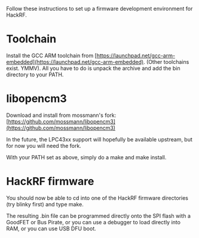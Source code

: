Follow these instructions to set up a firmware development environment for HackRF.

# Toolchain

Install the GCC ARM toolchain from [https://launchpad.net/gcc-arm-embedded](https://launchpad.net/gcc-arm-embedded).  (Other toolchains exist. YMMV).  All you have to do is unpack the archive and add the bin directory to your PATH.

# libopencm3

Download and install from mossmann's fork: [https://github.com/mossmann/libopencm3](https://github.com/mossmann/libopencm3)

In the future, the LPC43xx support will hopefully be available upstream, but for now you will need the fork.

With your PATH set as above, simply do a make and make install.

# HackRF firmware

You should now be able to cd into one of the HackRF firmware directories (try blinky first) and type make.

The resulting .bin file can be programmed directly onto the SPI flash with a GoodFET or Bus Pirate, or you can use a debugger to load directly into RAM, or you can use USB DFU boot.